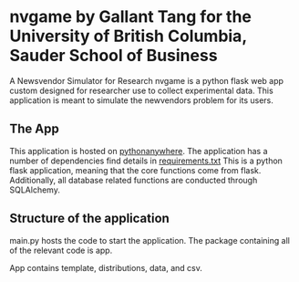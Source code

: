 # nvgame by Gallant Tang for the University of British Columbia, Sauder School of Business
A Newsvendor Simulator for Research
nvgame is a python flask web app custom designed for researcher use to collect experimental data. This application is meant to simulate the newvendors problem for its users.

## The App
This application is hosted on [pythonanywhere](http://harishk.pythonanywhere.com/). 
The application has a number of dependencies find details in [requirements.txt](https://github.com/Gallanttang/nvgame/blob/master/requirements.txt)
This is a python flask application, meaning that the core functions come from flask. Additionally, all database related functions are conducted through SQLAlchemy.

## Structure of the application
main.py hosts the code to start the application. The package containing all of the relevant code is app.

App contains template, distributions, data, and csv.

